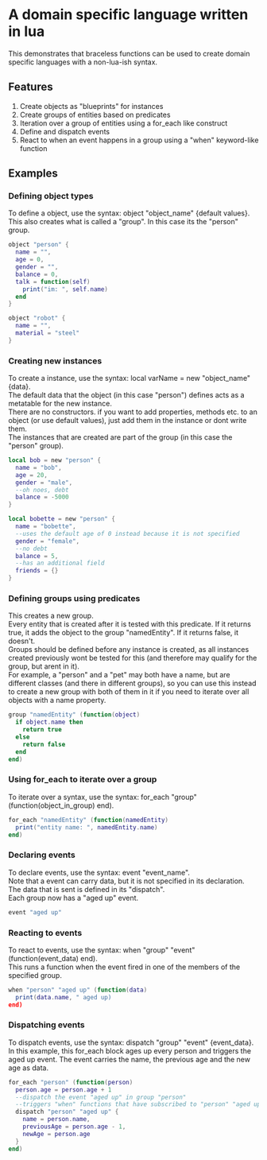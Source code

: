 # A domain specific language written in lua
This demonstrates that braceless functions can be used to create domain specific languages with a non-lua-ish syntax.

## Features
1. Create objects as "blueprints" for instances
2. Create groups of entities based on predicates
3. Iteration over a group of entities using a for_each like construct
4. Define and dispatch events
5. React to when an event happens in a group using a "when" keyword-like function

## Examples
### Defining object types
To define a object, use the syntax: object "object_name" {default values}. <br>
This also creates what is called a "group". In this case its the "person" group. <br>
```lua
object "person" {
  name = "",
  age = 0,
  gender = "",
  balance = 0,
  talk = function(self)
    print("im: ", self.name)
  end
}

object "robot" {
  name = "",
  material = "steel"
}
```
### Creating new instances
To create a instance, use the syntax: local varName = new "object_name" {data}. <br>
The default data that the object (in this case "person") defines acts as a metatable for the new instance. <br>
There are no constructors. if you want to add properties, methods etc. to an object (or use default values), just add them in the instance or dont write them. <br>
The instances that are created are part of the group (in this case the "person" group). <br>
```lua
local bob = new "person" {
  name = "bob",
  age = 20,
  gender = "male",
  --oh noes, debt
  balance = -5000
}

local bobette = new "person" {
  name = "bobette",
  --uses the default age of 0 instead because it is not specified
  gender = "female",
  --no debt
  balance = 5,
  --has an additional field
  friends = {}
}
```
### Defining groups using predicates
This creates a new group. <br>
Every entity that is created after it is tested with this predicate. If it returns true, it adds the object to the group "namedEntity". If it returns false, it doesn't. <br>
Groups should be defined before any instance is created, as all instances created previously wont be tested for this (and therefore may qualify for the group, but arent in it). <br>
For example, a "person" and a "pet" may both have a name, but are different classes (and there in different groups), so you can use this instead to create a new group with both of them in it if you need to iterate over all objects with a name property. <br>
```lua
group "namedEntity" (function(object)
  if object.name then
    return true
  else
    return false
  end
end)
```
### Using for_each to iterate over a group
To iterate over a syntax, use the syntax: for_each "group" (function(object_in_group) end). <br>
```lua
for_each "namedEntity" (function(namedEntity)
  print("entity name: ", namedEntity.name)
end)
```
### Declaring events
To declare events, use the syntax: event "event_name". <br>
Note that a event can carry data, but it is not specified in its declaration. The data that is sent is defined in its "dispatch". <br>
Each group now has a "aged up" event. <br>
```lua
event "aged up"
```
### Reacting to events
To react to events, use the syntax: when "group" "event" (function(event_data) end). <br>
This runs a function when the event fired in one of the members of the specified group. <br>
```lua
when "person" "aged up" (function(data)
  print(data.name, " aged up)
end)
```
### Dispatching events
To dispatch events, use the syntax: dispatch "group" "event" {event_data}. <br>
In this example, this for_each block ages up every person and triggers the aged up event. The event carries the name, the previous age and the new age as data. <br>
```lua
for_each "person" (function(person)
  person.age = person.age + 1
  --dispatch the event "aged up" in group "person"
  --triggers "when" functions that have subscribed to "person" "aged up"
  dispatch "person" "aged up" {
    name = person.name,
    previousAge = person.age - 1,
    newAge = person.age
  }
end)
```

